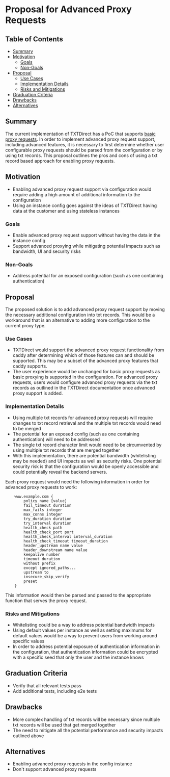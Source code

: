 # Proposal for Advanced Proxy Requests
## Table of Contents
* [Summary](#summary)
* [Motivation](#motivation)
    * [Goals](#goals)
    * [Non-Goals](#non-goals)
* [Proposal](#proposal)
    * <a name="usecases"></a>[Use Cases](#use-cases)
    * <a name="implementationdetails"></a>[Implementation Details](#implementation-details)
    * <a name="risksandmitigations"></a>[Risks and Mitigations](#risks-and-mitigations)
* <a name="graduationcriteria"></a>[Graduation Criteria](#graduation-criteria)
* [Drawbacks](#drawbacks)
* [Alternatives](#alternatives)

## Summary
The current implementation of TXTDirect has a PoC that supports [basic proxy requests](https://github.com/txtdirect/txtdirect/blob/master/txtdirect.go#L327). In order to implement advanced proxy request support, including advanced features, it is necessary to first determine whether user configurable proxy requests should be parsed from the configuration or by using txt records. This proposal outlines the pros and cons of using a txt record based approach for enabling proxy requests.

## Motivation
* Enabling advanced proxy request support via configuration would require adding a high amount of additional information to the configuration
* Using an instance config goes against the ideas of TXTDirect having data at the customer and using stateless instances

### Goals
* Enable advanced proxy request support without having the data in the instance config
* Support advanced proxying while mitigating potential impacts such as bandwidth, UI and security risks

### Non-Goals
* Address potential for an exposed configuration (such as one containing authentication)

## Proposal
The proposed solution is to add advanced proxy request support by moving the necessary additional configuration into txt records. This would be a workaround that is an alternative to adding more configuration to the current proxy type.

### Use Cases
* TXTDirect would support the advanced proxy request functionality from caddy after determining which of those features can and should be supported. This may be a subset of the advanced proxy features that caddy supports.
* The user experience would be unchanged for basic proxy requests as basic proxying is supported in the configuration. For advanced proxy requests, users would configure advanced proxy requests via the txt records as outlined in the TXTDirect documentation once advanced proxy support is added.

### Implementation Details
* Using multiple txt records for advanced proxy requests will require changes to txt record retrieval and the multiple txt records would need to be merged
* The potential for an exposed config (such as one containing authentication) will need to be addressed
* The single txt record character limit would need to be circumvented by using multiple txt records that are merged together
* With this implementation, there are potential bandwidth (whitelisting may be needed) and UI impacts as well as security risks. One potential security risk is that the configuration would be openly accessible and could potentially reveal the backend servers.

Each proxy request would need the following information in order for advanced proxy requests to work:
```
    www.example.com {
        policy name [value]
        fail_timeout duration
        max_fails integer
        max_conns integer
        try_duration duration
        try_interval duration
        health_check path
        health_check_port port
        health_check_interval interval_duration
        health_check_timeout timeout_duration
        header_upstream name value
        header_downstream name value
        keepalive number
        timeout duration
        without prefix
        except ignored_paths...
        upstream to
        insecure_skip_verify
        preset
    }
```
This information would then be parsed and passed to the appropriate function that serves the proxy request.

### Risks and Mitigations
* Whitelisting could be a way to address potential bandwidth impacts
* Using default values per instance as well as setting maximums for default values would be a way to prevent users from working around specific values
* In order to address potential exposure of authentication information in the configuration, that authentication information could be encrypted with a specific seed that only the user and the instance knows

## Graduation Criteria
* Verify that all relevant tests pass
* Add additional tests, including e2e tests

## Drawbacks
* More complex handling of txt records will be necessary since multiple txt records will be used that get merged together
* The need to mitigate all the potential performance and security impacts outlined above

## Alternatives
* Enabling advanced proxy requests in the config instance
* Don't support advanced proxy requests
